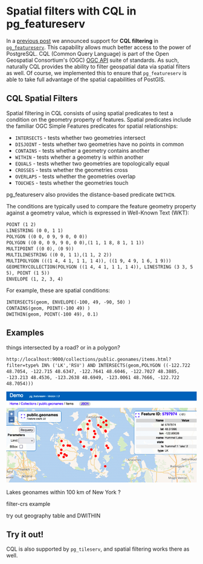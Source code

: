 # Spatial filters with CQL in pg_featureserv

In a [previous post](https://blog.crunchydata.com/blog/cql-filtering-in-pg_featureserv) 
we announced support for **CQL filtering** in [`pg_featureserv`](https://github.com/CrunchyData/pg_featureserv).
This capability allows much better access to the power of PostgreSQL.
CQL (Common Query Language) is part of the Open Geospatial Consortium's (OGC)
[OGC API](https://ogcapi.ogc.org/#standards) suite of standards.
As such, naturally CQL provides the ability to filter geospatial data via spatial filters as well.
Of course, we implemented this to ensure that `pg_featureserv` is able to take full advantage of 
the spatial capabilities of PostGIS.

## CQL Spatial Filters

Spatial filtering in CQL consists of using spatial predicates to test a condition on the geometry property of features.
Spatial predicates include the familiar OGC Simple Features predicates for spatial relationships:

* `INTERSECTS` - tests whether two geometries intersect
* `DISJOINT` - tests whether two geometries have no points in common
* `CONTAINS` - tests whether a geometry contains another
* `WITHIN` - tests whether a geometry is within another
* `EQUALS` - tests whether two geometries are topologically equal
* `CROSSES` - tests whether the geometries cross
* `OVERLAPS` - tests whether the geometries overlap
* `TOUCHES` - tests whether the geometries touch

pg_featureserv also provides the distance-based predicate `DWITHIN`.

The conditions are typically used to compare the feature geometry property against a geometry value, 
which is expressed in Well-Known Text (WKT):

```
POINT (1 2)
LINESTRING (0 0, 1 1)
POLYGON ((0 0, 0 9, 9 0, 0 0))
POLYGON ((0 0, 0 9, 9 0, 0 0),(1 1, 1 8, 8 1, 1 1))
MULTIPOINT ((0 0), (0 9))
MULTILINESTRING ((0 0, 1 1),(1 1, 2 2))
MULTIPOLYGON (((1 4, 4 1, 1 1, 1 4)), ((1 9, 4 9, 1 6, 1 9)))
GEOMETRYCOLLECTION(POLYGON ((1 4, 4 1, 1 1, 1 4)), LINESTRING (3 3, 5 5), POINT (1 5))
ENVELOPE (1, 2, 3, 4)
```

For example, these are spatial conditions:
```
INTERSECTS(geom, ENVELOPE(-100, 49, -90, 50) )
CONTAINS(geom, POINT(-100 49) )
DWITHIN(geom, POINT(-100 49), 0.1)
```

## Examples

things intersected by a road?  or in a polygon?
```
http://localhost:9000/collections/public.geonames/items.html?filter=type% IN% ('LK','RSV') AND INTERSECTS(geom,POLYGON ((-122.722 48.7054, -122.715 48.6347, -122.7641 48.6046, -122.7027 48.3885, -123.213 48.4536, -123.2638 48.6949, -123.0061 48.7666, -122.722 48.7054)))
```
![](pgfs-cql-spatial-sanjuan-lkrsv.png)

Lakes geonames within 100 km of New York ?

filter-crs example

try out geography table and DWITHIN


## Try it out!


CQL is also supported by `pg_tileserv`, and spatial filtering works there as well.

